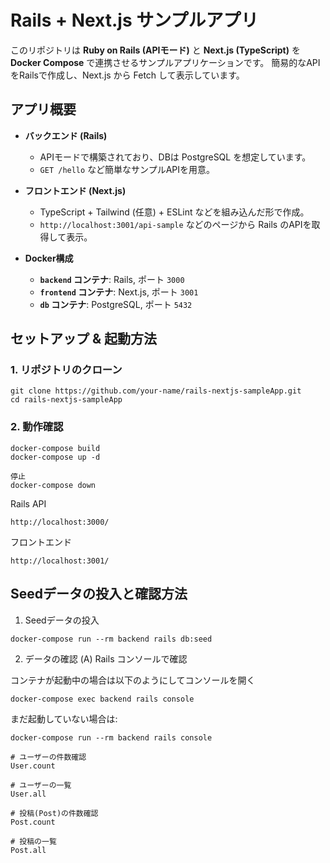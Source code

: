 # Rails + Next.js サンプルアプリ

このリポジトリは **Ruby on Rails (APIモード)** と **Next.js (TypeScript)** を **Docker Compose** で連携させるサンプルアプリケーションです。
簡易的なAPIをRailsで作成し、Next.js から Fetch して表示しています。

## アプリ概要

- **バックエンド (Rails)**
  - APIモードで構築されており、DBは PostgreSQL を想定しています。
  - `GET /hello` など簡単なサンプルAPIを用意。

- **フロントエンド (Next.js)**
  - TypeScript + Tailwind (任意) + ESLint などを組み込んだ形で作成。
  - `http://localhost:3001/api-sample` などのページから Rails のAPIを取得して表示。

- **Docker構成**
  - **`backend` コンテナ**: Rails, ポート `3000`
  - **`frontend` コンテナ**: Next.js, ポート `3001`
  - **`db` コンテナ**: PostgreSQL, ポート `5432`

## セットアップ & 起動方法

### 1. リポジトリのクローン
```
git clone https://github.com/your-name/rails-nextjs-sampleApp.git
cd rails-nextjs-sampleApp
```

### 2. 動作確認
```
docker-compose build
docker-compose up -d

停止
docker-compose down
```

Rails API

`http://localhost:3000/`

フロントエンド

`http://localhost:3001/`

## Seedデータの投入と確認方法
1. Seedデータの投入
```
docker-compose run --rm backend rails db:seed
```

2. データの確認
(A) Rails コンソールで確認

コンテナが起動中の場合は以下のようにしてコンソールを開く
```
docker-compose exec backend rails console
```
まだ起動していない場合は:
```
docker-compose run --rm backend rails console
```

```
# ユーザーの件数確認
User.count

# ユーザーの一覧
User.all

# 投稿(Post)の件数確認
Post.count

# 投稿の一覧
Post.all
```
